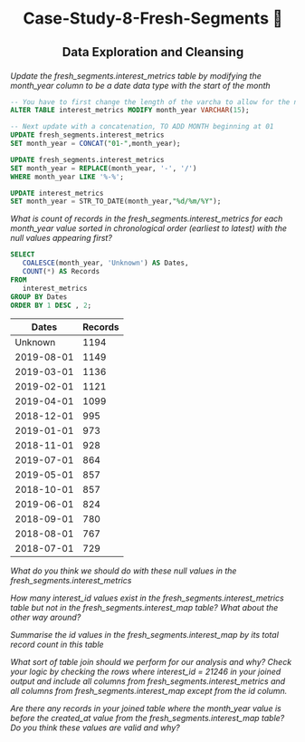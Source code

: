 # <p align="center" style="margin-top: 0px;"> Case-Study-8-Fresh-Segments 🍊
## <p align="center"> Data Exploration and Cleansing

*Update the fresh_segments.interest_metrics table by modifying the month_year column to be a date data type with the start of the month*

 ```sql
-- You have to first change the length of the varcha to allow for the new addition of month beginning
ALTER TABLE interest_metrics MODIFY month_year VARCHAR(15);

-- Next update with a concatenation, TO ADD MONTH beginning at 01
UPDATE fresh_segments.interest_metrics
SET month_year = CONCAT("01-",month_year);

UPDATE fresh_segments.interest_metrics
SET month_year = REPLACE(month_year, '-', '/')
WHERE month_year LIKE '%-%';

UPDATE interest_metrics
SET month_year = STR_TO_DATE(month_year,"%d/%m/%Y");  
```
  
  
*What is count of records in the fresh_segments.interest_metrics for each month_year value sorted in chronological order (earliest to latest) with the null values appearing first?*
 
 ```sql 
SELECT 
    COALESCE(month_year, 'Unknown') AS Dates,
    COUNT(*) AS Records
FROM
    interest_metrics
GROUP BY Dates
ORDER BY 1 DESC , 2; 
```

 | Dates       | Records |
|-------------|---------|
| Unknown     | 1194    |
| 2019-08-01  | 1149    |
| 2019-03-01  | 1136    |
| 2019-02-01  | 1121    |
| 2019-04-01  | 1099    |
| 2018-12-01  | 995     |
| 2019-01-01  | 973     |
| 2018-11-01  | 928     |
| 2019-07-01  | 864     |
| 2019-05-01  | 857     |
| 2018-10-01  | 857     |
| 2019-06-01  | 824     |
| 2018-09-01  | 780     |
| 2018-08-01  | 767     |
| 2018-07-01  | 729     |

 
 
  
*What do you think we should do with these null values in the fresh_segments.interest_metrics*
  
*How many interest_id values exist in the fresh_segments.interest_metrics table but not in the fresh_segments.interest_map table? What about the other way around?*
  
*Summarise the id values in the fresh_segments.interest_map by its total record count in this table*
  
*What sort of table join should we perform for our analysis and why? Check your logic by checking the rows where interest_id = 21246 in your joined output and include all columns from fresh_segments.interest_metrics and all columns from fresh_segments.interest_map except from the id column.*
  
*Are there any records in your joined table where the month_year value is before the created_at value from the fresh_segments.interest_map table? Do you think these values are valid and why?*
